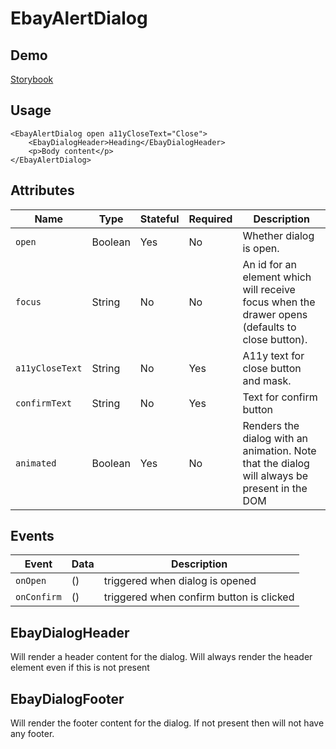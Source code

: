 # EbayAlertDialog

## Demo
[Storybook](https://opensource.ebay.com/ebayui-core-react/main/?path=/story/dialogs-ebay-alert-dialog--default)

## Usage

```react
<EbayAlertDialog open a11yCloseText="Close">
    <EbayDialogHeader>Heading</EbayDialogHeader>
    <p>Body content</p>
</EbayAlertDialog>
```

## Attributes

Name | Type | Stateful | Required | Description
--- | --- | --- | --- | ---
`open` | Boolean | Yes | No | Whether dialog is open.
`focus` | String | No | No | An id for an element which will receive focus when the drawer opens (defaults to close button).
`a11yCloseText` | String | No | Yes | A11y text for close button and mask.
`confirmText` | String  | No       | Yes      | Text for confirm button |
`animated` | Boolean | Yes | No | Renders the dialog with an animation. Note that the dialog will always be present in the DOM

## Events

Event | Data | Description
--- |------| ---
`onOpen` | () | triggered when dialog is opened
`onConfirm` | () | triggered when confirm button is clicked

## EbayDialogHeader
Will render a header content for the dialog. Will always render the header element even if this is not present

## EbayDialogFooter
Will render the footer content for the dialog. If not present then will not have any footer.
